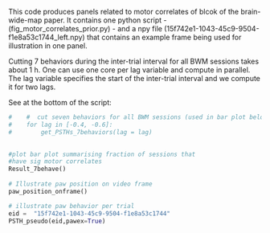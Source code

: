 This code produces panels related to motor correlates of blcok of the brain-wide-map paper. It contains one python script - (fig\_motor\_correlates\_prior.py) - and a npy file (15f742e1-1043-45c9-9504-f1e8a53c1744_left.npy) that contains an example frame being used for illustration in one panel.

Cutting 7 behaviors during the inter-trial interval for all BWM sessions takes about 1 h. One can use one core per lag variable and compute in parallel. The lag variable specifies the start of the inter-trial interval and we compute it for two lags.

See at the bottom of the script:

```python
#    #  cut seven behaviors for all BWM sessions (used in bar plot below)
#    for lag in [-0.4, -0.6]:
#        get_PSTHs_7behaviors(lag = lag)
  

#plot bar plot summarising fraction of sessions that 
#have sig motor correlates
Result_7behave()
 
# Illustrate paw position on video frame   
paw_position_onframe()

# illustrate paw behavior per trial 
eid =  "15f742e1-1043-45c9-9504-f1e8a53c1744"
PSTH_pseudo(eid,pawex=True)  
``` 
